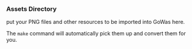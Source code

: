 ### Assets Directory

put your PNG files and other resources to be imported into GoWas here.

The `make` command will automatically pick them up and convert them for you.
